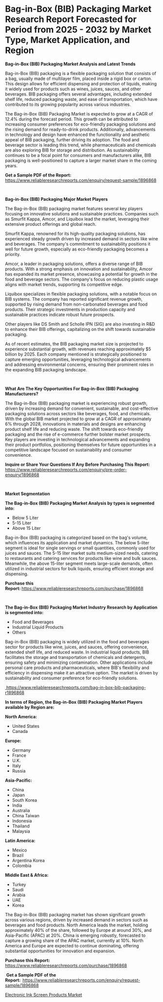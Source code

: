 <p><h1>Bag-in-Box (BIB) Packaging Market Research Report Forecasted for Period from 2025 -  2032 by Market Type, Market Application, and Region</h1></p><p><strong>Bag-in-Box (BIB) Packaging Market Analysis and Latest Trends</strong></p>
<p><p>Bag-in-Box (BIB) packaging is a flexible packaging solution that consists of a bag, usually made of multilayer film, placed inside a rigid box or carton. This design allows for efficient dispensing and protection of liquids, making it widely used for products such as wines, juices, sauces, and other beverages. BIB packaging offers several advantages, including extended shelf life, reduced packaging waste, and ease of transportation, which have contributed to its growing popularity across various industries.</p><p>The Bag-in-Box (BIB) Packaging Market is expected to grow at a CAGR of 12.4% during the forecast period. This growth can be attributed to increasing consumer preferences for eco-friendly packaging solutions and the rising demand for ready-to-drink products. Additionally, advancements in technology and design have enhanced the functionality and aesthetic appeal of BIB packaging, further driving its adoption. The food and beverage sector is leading this trend, while pharmaceuticals and chemicals are also exploring BIB for storage and distribution. As sustainability continues to be a focal point for consumers and manufacturers alike, BIB packaging is well-positioned to capture a larger market share in the coming years.</p></p>
<p><strong>Get a Sample PDF of the Report:&nbsp;</strong> <a href="https://www.reliableresearchreports.com/enquiry/request-sample/1896868?utm_campaign=2328&utm_medium=2&utm_source=Github&utm_content=ia&utm_term=10022025&utm_id=bag-in-box-bib-packaging">https://www.reliableresearchreports.com/enquiry/request-sample/1896868</a></p>
<p>&nbsp;</p>
<p><strong>Bag-in-Box (BIB) Packaging Major Market Players</strong></p>
<p><p>The Bag-in-Box (BIB) packaging market features several key players focusing on innovative solutions and sustainable practices. Companies such as Smurfit Kappa, Amcor, and Liquibox lead the market, leveraging their extensive product offerings and global reach.</p><p>Smurfit Kappa, renowned for its high-quality packaging solutions, has experienced steady growth driven by increased demand in sectors like wine and beverages. The company's commitment to sustainability positions it well for future growth, especially as eco-friendly packaging becomes a priority.</p><p>Amcor, a leader in packaging solutions, offers a diverse range of BIB products. With a strong emphasis on innovation and sustainability, Amcor has expanded its market presence, showcasing a potential for growth in the food and beverage sectors. The company's focus on reducing plastic usage aligns with market trends, supporting its competitive edge.</p><p>Liquibox specializes in flexible packaging solutions, with a notable focus on BIB systems. The company has reported significant revenue growth, supported by rising demand from non-carbonated beverages and food products. Their strategic investments in production capacity and sustainable practices indicate robust future prospects.</p><p>Other players like DS Smith and Scholle IPN (SIG) are also investing in R&D to enhance their BIB offerings, capitalizing on the shift towards sustainable packaging.</p><p>As of recent estimates, the BIB packaging market size is projected to experience substantial growth, with revenues reaching approximately $5 billion by 2025. Each company mentioned is strategically positioned to capture emerging opportunities, leveraging technological advancements and addressing environmental concerns, ensuring their prominent roles in the expanding BIB packaging landscape.</p></p>
<p>&nbsp;</p>
<p><strong>What Are The Key Opportunities For Bag-in-Box (BIB) Packaging Manufacturers?</strong></p>
<p><p>The Bag-in-Box (BIB) packaging market is experiencing robust growth, driven by increasing demand for convenient, sustainable, and cost-effective packaging solutions across sectors like beverages, food, and chemicals. With the global BIB market projected to grow at a CAGR of approximately 6% through 2028, innovations in materials and designs are enhancing product shelf life and reducing waste. The shift towards eco-friendly packaging and the rise of e-commerce further bolster market prospects. Key players are investing in technological advancements and expanding their product portfolios, positioning themselves for future opportunities in a competitive landscape focused on sustainability and consumer convenience.</p></p>
<p><strong>Inquire or Share Your Questions If Any Before Purchasing This Report:</strong> <a href="https://www.reliableresearchreports.com/enquiry/pre-order-enquiry/1896868?utm_campaign=2328&utm_medium=2&utm_source=Github&utm_content=ia&utm_term=10022025&utm_id=bag-in-box-bib-packaging">https://www.reliableresearchreports.com/enquiry/pre-order-enquiry/1896868</a></p>
<p>&nbsp;</p>
<p><strong>Market Segmentation</strong></p>
<p><strong>The Bag-in-Box (BIB) Packaging Market Analysis by types is segmented into:</strong></p>
<p><ul><li>Below 5 Liter</li><li>5-15 Liter</li><li>Above 15 Liter</li></ul></p>
<p><p>Bag-in-Box (BIB) packaging is categorized based on the bag's volume, which influences its application and market dynamics. The below 5-liter segment is ideal for single servings or small quantities, commonly used for juices and sauces. The 5-15 liter market suits medium-sized needs, catering to restaurants and catering services for products like wine and bulk sauces. Meanwhile, the above 15-liter segment meets large-scale demands, often utilized in industrial sectors for bulk liquids, ensuring efficient storage and dispensing.</p></p>
<p><strong>Purchase this Report:&nbsp;</strong><a href="https://www.reliableresearchreports.com/purchase/1896868?utm_campaign=2328&utm_medium=2&utm_source=Github&utm_content=ia&utm_term=10022025&utm_id=bag-in-box-bib-packaging">https://www.reliableresearchreports.com/purchase/1896868</a></p>
<p>&nbsp;</p>
<p><strong>The Bag-in-Box (BIB) Packaging Market Industry Research by Application is segmented into:</strong></p>
<p><ul><li>Food and Beverages</li><li>Industrial Liquid Products</li><li>Others</li></ul></p>
<p><p>Bag-in-Box (BIB) packaging is widely utilized in the food and beverages sector for products like wine, juices, and sauces, offering convenience, extended shelf life, and reduced waste. In industrial liquid products, BIB facilitates the storage and transportation of chemicals and detergents, ensuring safety and minimizing contamination. Other applications include personal care products and pharmaceuticals, where BIB's flexibility and efficiency in dispensing make it an attractive option. The market is driven by sustainability and consumer preference for eco-friendly solutions.</p></p>
<p><a href="https://www.reliableresearchreports.com/bag-in-box-bib-packaging-r1896868?utm_campaign=2328&utm_medium=2&utm_source=Github&utm_content=ia&utm_term=10022025&utm_id=bag-in-box-bib-packaging">&nbsp;https://www.reliableresearchreports.com/bag-in-box-bib-packaging-r1896868</a></p>
<p><strong>In terms of Region, the Bag-in-Box (BIB) Packaging Market Players available by Region are:</strong></p>
<p>
    <p> <strong> North America: </strong>
        <ul>
            <li>United States</li>
            <li>Canada</li>
        </ul>
        </p> 
    <p> <strong> Europe: </strong>
        <ul>
            <li>Germany</li>
            <li>France</li>
            <li>U.K.</li>
            <li>Italy</li>
            <li>Russia</li>
        </ul>
        </p> 
    <p> <strong> Asia-Pacific: </strong>
        <ul>
            <li>China</li>
            <li>Japan</li>
            <li>South Korea</li>
            <li>India</li>
            <li>Australia</li>
            <li>China Taiwan</li>
            <li>Indonesia</li>
            <li>Thailand</li>
            <li>Malaysia</li>
        </ul>
        </p> 
    <p> <strong> Latin America: </strong>
        <ul>
            <li>Mexico</li>
            <li>Brazil</li>
            <li>Argentina Korea</li>
            <li>Colombia</li>
        </ul>
        </p> 
    <p> <strong> Middle East & Africa: </strong>
        <ul>
            <li>Turkey</li>
            <li>Saudi</li>
            <li>Arabia</li>
            <li>UAE</li>
            <li>Korea</li>
        </ul>
    </p>
    </p>
<p><p>The Bag-in-Box (BIB) packaging market has shown significant growth across various regions, driven by increased demand in sectors such as beverages and food products. North America leads the market, holding approximately 40% of the share, followed by Europe at around 30%, and Asia-Pacific (APAC) at 20%. China is emerging robustly, forecasted to capture a growing share of the APAC market, currently at 10%. North America and Europe are expected to continue dominating, offering substantial opportunities for innovation and expansion.</p></p>
<p><strong>Purchase this Report: </strong><a href="https://www.reliableresearchreports.com/purchase/1896868?utm_campaign=2328&utm_medium=2&utm_source=Github&utm_content=ia&utm_term=10022025&utm_id=bag-in-box-bib-packaging">https://www.reliableresearchreports.com/purchase/1896868</a></p>
<p>&nbsp;<strong>Get a Sample PDF of the Report:&nbsp;&nbsp;</strong><a href="https://www.reliableresearchreports.com/enquiry/request-sample/1896868?utm_campaign=2328&utm_medium=2&utm_source=Github&utm_content=ia&utm_term=10022025&utm_id=bag-in-box-bib-packaging">https://www.reliableresearchreports.com/enquiry/request-sample/1896868</a></p>
<p><strong></strong></p>
<p><p><a href="https://github.com/oliveroste6/Market-Research-Report-List-1/blob/main/electronic-ink-screen-products-market.md?utm_campaign=2328&utm_medium=2&utm_source=Github&utm_content=ia&utm_term=10022025&utm_id=bag-in-box-bib-packaging">Electronic Ink Screen Products Market</a></p></p>